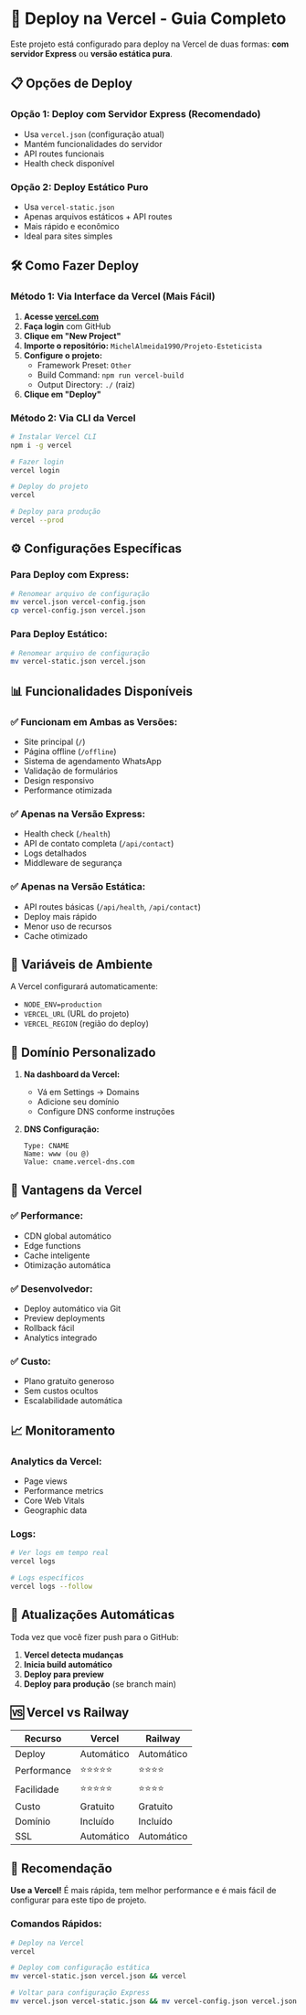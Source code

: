# 🚀 Deploy na Vercel - Guia Completo

Este projeto está configurado para deploy na Vercel de duas formas: **com servidor Express** ou **versão estática pura**.

## 📋 Opções de Deploy

### Opção 1: Deploy com Servidor Express (Recomendado)
- Usa `vercel.json` (configuração atual)
- Mantém funcionalidades do servidor
- API routes funcionais
- Health check disponível

### Opção 2: Deploy Estático Puro
- Usa `vercel-static.json`
- Apenas arquivos estáticos + API routes
- Mais rápido e econômico
- Ideal para sites simples

## 🛠️ Como Fazer Deploy

### Método 1: Via Interface da Vercel (Mais Fácil)

1. **Acesse [vercel.com](https://vercel.com)**
2. **Faça login** com GitHub
3. **Clique em "New Project"**
4. **Importe o repositório:** `MichelAlmeida1990/Projeto-Esteticista`
5. **Configure o projeto:**
   - Framework Preset: `Other`
   - Build Command: `npm run vercel-build`
   - Output Directory: `./` (raiz)
6. **Clique em "Deploy"**

### Método 2: Via CLI da Vercel

```bash
# Instalar Vercel CLI
npm i -g vercel

# Fazer login
vercel login

# Deploy do projeto
vercel

# Deploy para produção
vercel --prod
```

## ⚙️ Configurações Específicas

### Para Deploy com Express:
```bash
# Renomear arquivo de configuração
mv vercel.json vercel-config.json
cp vercel-config.json vercel.json
```

### Para Deploy Estático:
```bash
# Renomear arquivo de configuração
mv vercel-static.json vercel.json
```

## 📊 Funcionalidades Disponíveis

### ✅ Funcionam em Ambas as Versões:
- Site principal (`/`)
- Página offline (`/offline`)
- Sistema de agendamento WhatsApp
- Validação de formulários
- Design responsivo
- Performance otimizada

### ✅ Apenas na Versão Express:
- Health check (`/health`)
- API de contato completa (`/api/contact`)
- Logs detalhados
- Middleware de segurança

### ✅ Apenas na Versão Estática:
- API routes básicas (`/api/health`, `/api/contact`)
- Deploy mais rápido
- Menor uso de recursos
- Cache otimizado

## 🔧 Variáveis de Ambiente

A Vercel configurará automaticamente:
- `NODE_ENV=production`
- `VERCEL_URL` (URL do projeto)
- `VERCEL_REGION` (região do deploy)

## 📱 Domínio Personalizado

1. **Na dashboard da Vercel:**
   - Vá em Settings → Domains
   - Adicione seu domínio
   - Configure DNS conforme instruções

2. **DNS Configuração:**
   ```
   Type: CNAME
   Name: www (ou @)
   Value: cname.vercel-dns.com
   ```

## 🚀 Vantagens da Vercel

### ✅ Performance:
- CDN global automático
- Edge functions
- Cache inteligente
- Otimização automática

### ✅ Desenvolvedor:
- Deploy automático via Git
- Preview deployments
- Rollback fácil
- Analytics integrado

### ✅ Custo:
- Plano gratuito generoso
- Sem custos ocultos
- Escalabilidade automática

## 📈 Monitoramento

### Analytics da Vercel:
- Page views
- Performance metrics
- Core Web Vitals
- Geographic data

### Logs:
```bash
# Ver logs em tempo real
vercel logs

# Logs específicos
vercel logs --follow
```

## 🔄 Atualizações Automáticas

Toda vez que você fizer push para o GitHub:
1. **Vercel detecta mudanças**
2. **Inicia build automático**
3. **Deploy para preview**
4. **Deploy para produção** (se branch main)

## 🆚 Vercel vs Railway

| Recurso | Vercel | Railway |
|---------|--------|---------|
| Deploy | Automático | Automático |
| Performance | ⭐⭐⭐⭐⭐ | ⭐⭐⭐⭐ |
| Facilidade | ⭐⭐⭐⭐⭐ | ⭐⭐⭐⭐ |
| Custo | Gratuito | Gratuito |
| Domínio | Incluído | Incluído |
| SSL | Automático | Automático |

## 🎯 Recomendação

**Use a Vercel!** É mais rápida, tem melhor performance e é mais fácil de configurar para este tipo de projeto.

### Comandos Rápidos:
```bash
# Deploy na Vercel
vercel

# Deploy com configuração estática
mv vercel-static.json vercel.json && vercel

# Voltar para configuração Express
mv vercel.json vercel-static.json && mv vercel-config.json vercel.json
```
